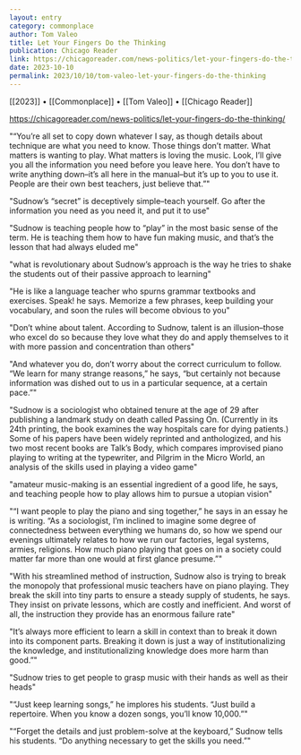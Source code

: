 ```yaml
---
layout: entry
category: commonplace
author: Tom Valeo
title: Let Your Fingers Do the Thinking
publication: Chicago Reader
link: https://chicagoreader.com/news-politics/let-your-fingers-do-the-thinking/
date: 2023-10-10
permalink: 2023/10/10/tom-valeo-let-your-fingers-do-the-thinking
---
```


[[2023]] • [[Commonplace]] • [[Tom Valeo]] • [[Chicago Reader]]

https://chicagoreader.com/news-politics/let-your-fingers-do-the-thinking/

"“You’re all set to copy down whatever I say, as though details about technique are what you need to know. Those things don’t matter. What matters is wanting to play. What matters is loving the music. Look, I’ll give you all the information you need before you leave here. You don’t have to write anything down–it’s all here in the manual–but it’s up to you to use it. People are their own best teachers, just believe that.”"

"Sudnow’s “secret” is deceptively simple–teach yourself. Go after the information you need as you need it, and put it to use"

"Sudnow is teaching people how to “play” in the most basic sense of the term. He is teaching them how to have fun making music, and that’s the lesson that had always eluded me"

"what is revolutionary about Sudnow’s approach is the way he tries to shake the students out of their passive approach to learning"

"He is like a language teacher who spurns grammar textbooks and exercises. Speak! he says. Memorize a few phrases, keep building your vocabulary, and soon the rules will become obvious to you"

"Don’t whine about talent. According to Sudnow, talent is an illusion–those who excel do so because they love what they do and apply themselves to it with more passion and concentration than others"

"And whatever you do, don’t worry about the correct curriculum to follow. “We learn for many strange reasons,” he says, “but certainly not because information was dished out to us in a particular sequence, at a certain pace.”"

"Sudnow is a sociologist who obtained tenure at the age of 29 after publishing a landmark study on death called Passing On. (Currently in its 24th printing, the book examines the way hospitals care for dying patients.) Some of his papers have been widely reprinted and anthologized, and his two most recent books are Talk’s Body, which compares improvised piano playing to writing at the typewriter, and Pilgrim in the Micro World, an analysis of the skills used in playing a video game"

"amateur music-making is an essential ingredient of a good life, he says, and teaching people how to play allows him to pursue a utopian vision"

"“I want people to play the piano and sing together,” he says in an essay he is writing. “As a sociologist, I’m inclined to imagine some degree of connectedness between everything we humans do, so how we spend our evenings ultimately relates to how we run our factories, legal systems, armies, religions. How much piano playing that goes on in a society could matter far more than one would at first glance presume.”"

"With his streamlined method of instruction, Sudnow also is trying to break the monopoly that professional music teachers have on piano playing. They break the skill into tiny parts to ensure a steady supply of students, he says. They insist on private lessons, which are costly and inefficient. And worst of all, the instruction they provide has an enormous failure rate"

"It’s always more efficient to learn a skill in context than to break it down into its component parts. Breaking it down is just a way of institutionalizing the knowledge, and institutionalizing knowledge does more harm than good.”"

"Sudnow tries to get people to grasp music with their hands as well as their heads"

"“Just keep learning songs,” he implores his students. “Just build a repertoire. When you know a dozen songs, you’ll know 10,000.”"

"“Forget the details and just problem-solve at the keyboard,” Sudnow tells his students. “Do anything necessary to get the skills you need.”"

